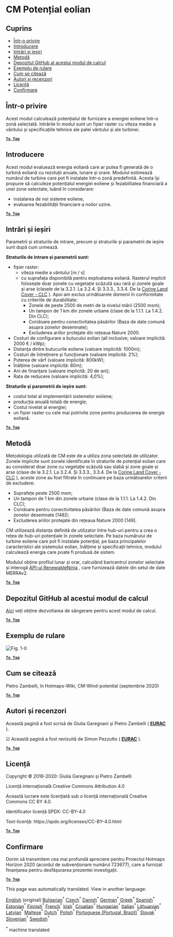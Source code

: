 <h1><a class="anchor" id="cm-wind-potential" href="#cm-wind-potential"><i class="fa fa-link"></i></a>CM Potențial eolian</h1><h2><a class="anchor" id="table-of-contents" href="#table-of-contents"><i class="fa fa-link"></i></a> Cuprins</h2><ul><li> <a href="#in-a-glance">Într-o privire</a></li><li> <a href="#introduction">Introducere</a></li><li> <a href="#inputs-and-outputs">Intrări și ieșiri</a></li><li> <a href="#method">Metodă</a></li><li> <a href="#github-repository-of-this-calculation-module">Depozitul GitHub al acestui modul de calcul</a></li><li> <a href="#sample-run">Exemplu de rulare</a></li><li> <a href="#how-to-cite">Cum se citează</a></li><li> <a href="#authors-and-reviewers">Autori și recenzori</a></li><li> <a href="#license">Licență</a></li><li> <a href="#acknowledgement">Confirmare</a></li></ul><h2><a class="anchor" id="in-a-glance" href="#in-a-glance"><i class="fa fa-link"></i></a> Într-o privire</h2><p> Acest modul calculează potențialul de furnizare a energiei eoliene într-o zonă selectată. Intrările în modul sunt un fișier raster cu viteza medie a vântului și specificațiile tehnice ale palei vântului și ale turbinei.</p><p> <a href="#table-of-contents"><strong><code>To Top</code></strong></a></p><h2><a class="anchor" id="introduction" href="#introduction"><i class="fa fa-link"></i></a> Introducere</h2><p> Acest modul evaluează energia eoliană care ar putea fi generată de o turbină eoliană cu rezoluții anuale, lunare și orare. Modulul estimează numărul de turbine care pot fi instalate într-o zonă predefinită. Acesta își propune să calculeze potențialul energiei eoliene și fezabilitatea financiară a unei zone selectate, luând în considerare:</p><ul><li> instalarea de noi sisteme eoliene,</li><li> evaluarea fezabilității financiare a noilor uzine.</li></ul><p> <a href="#table-of-contents"><strong><code>To Top</code></strong></a></p><h2><a class="anchor" id="inputs-and-outputs" href="#inputs-and-outputs"><i class="fa fa-link"></i></a> Intrări și ieșiri</h2><p> Parametrii și straturile de intrare, precum și straturile și parametrii de ieșire sunt după cum urmează.</p><p> <strong>Straturile de intrare și parametrii sunt:</strong></p><ul><li> fișier raster:<ul><li> viteza medie a vântului [m / s]</li><li> cu suprafața disponibilă pentru exploatarea eoliană. Rasterul implicit folosește doar zonele cu vegetație scăzută sau rară și zonele goale și arse (clasele de la 3.2.1. La 3.2.4. Și 3.3.3., 3.3.4. De la <a href="https://land.copernicus.eu/pan-european/corine-land-cover">Corine Land Cover - CLC</a> ). Apoi am exclus următoarele domenii în conformitate cu criteriile de durabilitate:<ul><li> Zonele de peste 2500 de metri de la nivelul mării (2500 msm);</li><li> Un tampon de 1 km din zonele urbane (clase de la 1.1.1. La 1.4.2. Din CLC);</li><li> Coridoare pentru conectivitatea păsărilor (Baza de date comună asupra zonelor desemnate);</li><li> Excluderea ariilor protejate din rețeaua Nature 2000.</li></ul></li></ul></li><li> Costuri de configurare a butucului eolian (all inclusive; valoare implicită: 2000 € / kWp);</li><li> Distanța dintre butucurile eoliene (valoare implicită: 1000m);</li><li> Costuri de întreținere și funcționare (valoare implicită: 2%);</li><li> Puterea de vârf (valoare implicită: 800kW);</li><li> Înălțime (valoare implicită: 80m);</li><li> Ani de finanțare (valoare implicită: 20 de ani);</li><li> Rata de reducere (valoare implicită: 4,0%);</li></ul><p> <strong>Straturile și parametrii de ieșire sunt:</strong></p><ul><li> costul total al implementării sistemelor eoliene;</li><li> producția anuală totală de energie;</li><li> Costul nivelat al energiei;</li><li> un fișier raster cu cele mai potrivite zone pentru producerea de energie eoliană.</li></ul><p> <a href="#table-of-contents"><strong><code>To Top</code></strong></a></p><h2><a class="anchor" id="method" href="#method"><i class="fa fa-link"></i></a> Metodă</h2><p> Metodologia utilizată de CM este de a utiliza zona selectată de utilizator. Zonele implicite sunt zonele identificate în straturile de potențial eolian care au considerat doar zone cu vegetație scăzută sau slabă și zone goale și arse (clase de la 3.2.1. La 3.2.4. Și 3.3.3., 3.3.4. De la <a href="https://land.copernicus.eu/pan-european/corine-land-cover">Corine Land Cover - CLC</a> ), aceste zone au fost filtrate în continuare pe baza următoarelor criterii de excludere:</p><ul><li> Suprafețe peste 2500 msm;</li><li> Un tampon de 1 km din zonele urbane (clase de la 1.1.1. La 1.4.2. Din CLC);</li><li> Coridoare pentru conectivitatea păsărilor (Baza de date comună asupra zonelor desemnate [148]);</li><li> Excluderea ariilor protejate din rețeaua Nature 2000 [149].</li></ul><p> CM utilizează distanța definită de utilizator între hub-uri pentru a crea o rețea de hub-uri potențiale în zonele selectate. Pe baza numărului de turbine eoliene care pot fi instalate potențial, pe baza principalelor caracteristici ale sistemului eolian, înălțime și specificații tehnice, modulul calculează energia care poate fi produsă de sistem.</p><p> Modulul obține profilul lunar și orar, calculând baricentrul zonelor selectate și interogă <a href="https://www.renewables.ninja/">API-ul RenewableNinja</a> , care furnizează datele din setul de date MERRAv2.</p><p> <a href="#table-of-contents"><strong><code>To Top</code></strong></a></p><h2><a class="anchor" id="github-repository-of-this-calculation-module" href="#github-repository-of-this-calculation-module"><i class="fa fa-link"></i></a> Depozitul GitHub al acestui modul de calcul</h2><p> <a href="https://github.com/HotMaps/wind_potential">Aici</a> veți obține dezvoltarea de sângerare pentru acest modul de calcul.</p><p> <a href="#table-of-contents"><strong><code>To Top</code></strong></a></p><h2><a class="anchor" id="sample-run" href="#sample-run"><i class="fa fa-link"></i></a> Exemplu de rulare</h2><img alt="Fig. 1-0" src="https://wiki.hotmaps.hevs.ch/en/CM-Wind-potential/cm-wind.png" title="Executați Wind CM"/><p> <a href="#table-of-contents"><strong><code>To Top</code></strong></a></p><h2><a class="anchor" id="how-to-cite" href="#how-to-cite"><i class="fa fa-link"></i></a> Cum se citează</h2><p> Pietro Zambelli, în Hotmaps-Wiki, CM-Wind-potential (septembrie 2020)</p><p> <a href="#table-of-contents"><strong><code>To Top</code></strong></a></p><h2><a class="anchor" id="authors-and-reviewers" href="#authors-and-reviewers"><i class="fa fa-link"></i></a> Autori și recenzori</h2><p> Această pagină a fost scrisă de Giulia Garegnani și Pietro Zambelli ( <strong><a href="http://www.eurac.edu">EURAC</a></strong> ).</p><p> ☑ Această pagină a fost revizuită de Simon Pezzutto ( <strong><a href="http://www.eurac.edu">EURAC</a></strong> ).</p><p> <a href="#table-of-contents"><strong><code>To Top</code></strong></a></p><h2><a class="anchor" id="license" href="#license"><i class="fa fa-link"></i></a> Licență</h2><p> Copyright © 2016-2020: Giulia Garegnani și Pietro Zambelli</p><p> Licență internațională Creative Commons Attribution 4.0</p><p> Această lucrare este licențiată sub o licență internațională Creative Commons CC BY 4.0.</p><p> Identificator licență SPDX: CC-BY-4.0</p><p> Text-licență: https://spdx.org/licenses/CC-BY-4.0.html</p><p> <a href="#table-of-contents"><strong><code>To Top</code></strong></a></p><h2><a class="anchor" id="acknowledgement" href="#acknowledgement"><i class="fa fa-link"></i></a> Confirmare</h2><p> Dorim să transmitem cea mai profundă apreciere pentru Proiectul Hotmaps Horizon 2020 (acordul de subvenționare numărul 723677), care a furnizat finanțarea pentru desfășurarea prezentei investigații.</p><p> <a href="#table-of-contents"><strong><code>To Top</code></strong></a></p>
<!--- THIS IS A SUPER UNIQUE IDENTIFIER -->

This page was automatically translated. View in another language:

[English](../en/CM-Wind-potential) (original) [Bulgarian](../bg/CM-Wind-potential)<sup>\*</sup> [Czech](../cs/CM-Wind-potential)<sup>\*</sup> [Danish](../da/CM-Wind-potential)<sup>\*</sup> [German](../de/CM-Wind-potential)<sup>\*</sup> [Greek](../el/CM-Wind-potential)<sup>\*</sup> [Spanish](../es/CM-Wind-potential)<sup>\*</sup> [Estonian](../et/CM-Wind-potential)<sup>\*</sup> [Finnish](../fi/CM-Wind-potential)<sup>\*</sup> [French](../fr/CM-Wind-potential)<sup>\*</sup> [Irish](../ga/CM-Wind-potential)<sup>\*</sup> [Croatian](../hr/CM-Wind-potential)<sup>\*</sup> [Hungarian](../hu/CM-Wind-potential)<sup>\*</sup> [Italian](../it/CM-Wind-potential)<sup>\*</sup> [Lithuanian](../lt/CM-Wind-potential)<sup>\*</sup> [Latvian](../lv/CM-Wind-potential)<sup>\*</sup> [Maltese](../mt/CM-Wind-potential)<sup>\*</sup> [Dutch](../nl/CM-Wind-potential)<sup>\*</sup> [Polish](../pl/CM-Wind-potential)<sup>\*</sup> [Portuguese (Portugal, Brazil)](../pt/CM-Wind-potential)<sup>\*</sup>  [Slovak](../sk/CM-Wind-potential)<sup>\*</sup> [Slovenian](../sl/CM-Wind-potential)<sup>\*</sup> [Swedish](../sv/CM-Wind-potential)<sup>\*</sup> 

<sup>\*</sup> machine translated
